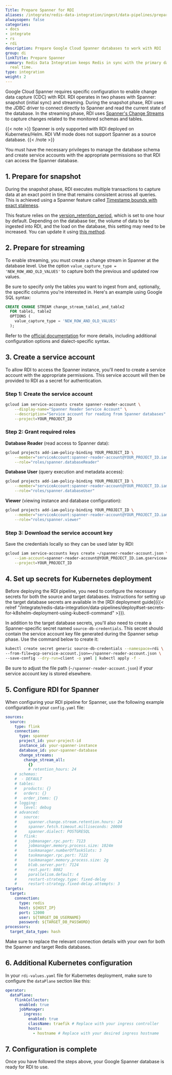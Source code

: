 ```yaml
---
Title: Prepare Spanner for RDI
aliases: /integrate/redis-data-integration/ingest/data-pipelines/prepare-dbs/spanner/
alwaysopen: false
categories:
- docs
- integrate
- rs
- rdi
description: Prepare Google Cloud Spanner databases to work with RDI
group: di
linkTitle: Prepare Spanner
summary: Redis Data Integration keeps Redis in sync with the primary database in near
  real time.
type: integration
weight: 2
---
```


Google Cloud Spanner requires specific configuration to enable change data capture (CDC) with RDI.
RDI operates in two phases with Spanner: snapshot (initial sync) and streaming. During the snapshot
phase, RDI uses the JDBC driver to connect directly to Spanner and read the current state of the
database. In the streaming phase, RDI uses [Spanner's Change Streams](https://cloud.google.com/spanner/docs/change-streams) to capture changes related to
the monitored schemas and tables.

{{< note >}}
Spanner is only supported with RDI deployed on Kubernetes/Helm. RDI VM mode does not support Spanner as a source database.
{{< /note >}}

You must have the necessary privileges to manage the database schema and create service accounts
with the appropriate permissions so that RDI can access the Spanner database.

## 1. Prepare for snapshot

During the snapshot phase, RDI executes multiple transactions to capture data at an exact point 
in time that remains consistent across all queries. This is achieved using a Spanner feature called 
[Timestamp bounds with exact staleness](https://cloud.google.com/spanner/docs/timestamp-bounds#exact_staleness). 

This feature relies on the 
[version_retention_period](https://cloud.google.com/spanner/docs/reference/rest/v1/projects.instances.databases#Database.FIELDS.version_retention_period), 
which is set to one hour by default. Depending on the database tier, the volume of data to be 
ingested into RDI, and the load on the database, this setting may need to be increased. You can 
update it using [this method](https://cloud.google.com/spanner/docs/use-pitr#set-period).

## 2. Prepare for streaming

To enable streaming, you must create a change stream in Spanner at the database level. Use the 
option `value_capture_type = 'NEW_ROW_AND_OLD_VALUES'` to capture both the previous and updated 
row values.

Be sure to specify only the tables you want to ingest from and, optionally, the specific columns 
you're interested in. Here's an example using Google SQL syntax:

```sql
CREATE CHANGE STREAM change_stream_table1_and_table2
  FOR table1, table2
  OPTIONS (
    value_capture_type = 'NEW_ROW_AND_OLD_VALUES'
  );
```

Refer to the [official documentation](https://cloud.google.com/spanner/docs/change-streams/manage#googlesql) 
for more details, including additional configuration options and dialect-specific syntax.

## 3. Create a service account

To allow RDI to access the Spanner instance, you'll need to create a service account with the 
appropriate permissions. This service account will then be provided to RDI as a secret for 
authentication.

### Step 1: Create the service account

```bash
gcloud iam service-accounts create spanner-reader-account \
    --display-name="Spanner Reader Service Account" \
    --description="Service account for reading from Spanner databases" \
    --project=YOUR_PROJECT_ID
```

### Step 2: Grant required roles

**Database Reader** (read access to Spanner data):

```bash
gcloud projects add-iam-policy-binding YOUR_PROJECT_ID \
    --member="serviceAccount:spanner-reader-account@YOUR_PROJECT_ID.iam.gserviceaccount.com" \
    --role="roles/spanner.databaseReader"
```

**Database User** (query execution and metadata access):

```bash
gcloud projects add-iam-policy-binding YOUR_PROJECT_ID \
    --member="serviceAccount:spanner-reader-account@YOUR_PROJECT_ID.iam.gserviceaccount.com" \
    --role="roles/spanner.databaseUser"
```

**Viewer** (viewing instance and database configuration):

```bash
gcloud projects add-iam-policy-binding YOUR_PROJECT_ID \
    --member="serviceAccount:spanner-reader-account@YOUR_PROJECT_ID.iam.gserviceaccount.com" \
    --role="roles/spanner.viewer"
```

### Step 3: Download the service account key

Save the credentials locally so they can be used later by RDI:

```bash
gcloud iam service-accounts keys create ~/spanner-reader-account.json \
    --iam-account=spanner-reader-account@YOUR_PROJECT_ID.iam.gserviceaccount.com \
    --project=YOUR_PROJECT_ID
```

## 4. Set up secrets for Kubernetes deployment

Before deploying the RDI pipeline, you need to configure the necessary secrets for both the source 
and target databases. Instructions for setting up the target database secrets are available in the 
[RDI deployment guide]({{< relref "/integrate/redis-data-integration/data-pipelines/deploy#set-secrets-for-k8shelm-deployment-using-kubectl-command" >}}).

In addition to the target database secrets, you'll also need to create a Spanner-specific secret 
named `source-db-credentials`. This secret should contain the service account key file generated 
during the Spanner setup phase. Use the command below to create it:

```bash
kubectl create secret generic source-db-credentials --namespace=rdi \
--from-file=gcp-service-account.json=~/spanner-reader-account.json \
--save-config --dry-run=client -o yaml | kubectl apply -f -
```

Be sure to adjust the file path (`~/spanner-reader-account.json`) if your service account key is 
stored elsewhere.

## 5. Configure RDI for Spanner

When configuring your RDI pipeline for Spanner, use the following example configuration in your 
`config.yaml` file:

```yaml
sources:
  source:
    type: flink
    connection:
      type: spanner
      project_id: your-project-id
      instance_id: your-spanner-instance
      database_id: your-spanner-database
      change_streams:
        change_stream_all:
          {}
          # retention_hours: 24
    # schemas:
    #  - DEFAULT
    # tables:
    #   products: {}
    #   orders: {}
    #   order_items: {}
    # logging:
    #   level: debug
    # advanced:
    #   source:
    #     spanner.change.stream.retention.hours: 24
    #     spanner.fetch.timeout.milliseconds: 20000
    #     spanner.dialect: POSTGRESQL
    #   flink:
    #     jobmanager.rpc.port: 7123
    #     jobmanager.memory.process.size: 1024m
    #     taskmanager.numberOfTaskSlots: 3
    #     taskmanager.rpc.port: 7122
    #     taskmanager.memory.process.size: 2g
    #     blob.server.port: 7124
    #     rest.port: 8082
    #     parallelism.default: 4
    #     restart-strategy.type: fixed-delay
    #     restart-strategy.fixed-delay.attempts: 3
targets:
  target:
    connection:
      type: redis
      host: ${HOST_IP}
      port: 12000
      user: ${TARGET_DB_USERNAME}
      password: ${TARGET_DB_PASSWORD}
processors:
  target_data_type: hash
```

Make sure to replace the relevant connection details with your own for both the Spanner and target 
Redis databases.

## 6. Additional Kubernetes configuration

In your `rdi-values.yaml` file for Kubernetes deployment, make sure to configure the `dataPlane` 
section like this:

```yaml
operator:
  dataPlane:
    flinkCollector:
      enabled: true
      jobManager:
        ingress:
          enabled: true
          className: traefik # Replace with your ingress controller
          hosts:
            - hostname # Replace with your desired ingress hostname
```

## 7. Configuration is complete

Once you have followed the steps above, your Google Spanner database is ready for RDI to use.
